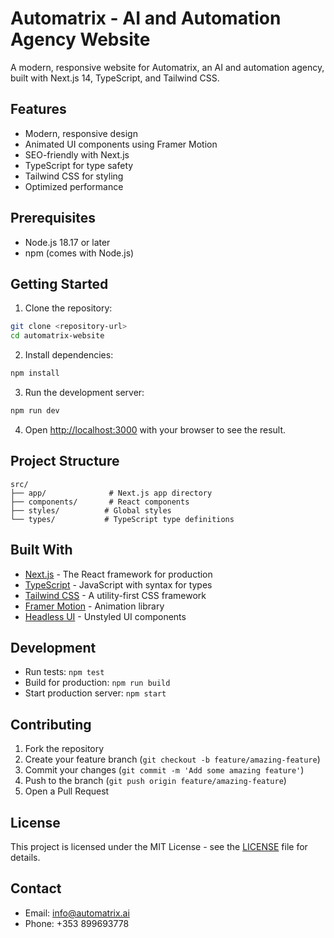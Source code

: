 # Automatrix - AI and Automation Agency Website

A modern, responsive website for Automatrix, an AI and automation agency, built with Next.js 14, TypeScript, and Tailwind CSS.

## Features

- Modern, responsive design
- Animated UI components using Framer Motion
- SEO-friendly with Next.js
- TypeScript for type safety
- Tailwind CSS for styling
- Optimized performance

## Prerequisites

- Node.js 18.17 or later
- npm (comes with Node.js)

## Getting Started

1. Clone the repository:
```bash
git clone <repository-url>
cd automatrix-website
```

2. Install dependencies:
```bash
npm install
```

3. Run the development server:
```bash
npm run dev
```

4. Open [http://localhost:3000](http://localhost:3000) with your browser to see the result.

## Project Structure

```
src/
├── app/              # Next.js app directory
├── components/       # React components
├── styles/          # Global styles
└── types/           # TypeScript type definitions
```

## Built With

- [Next.js](https://nextjs.org/) - The React framework for production
- [TypeScript](https://www.typescriptlang.org/) - JavaScript with syntax for types
- [Tailwind CSS](https://tailwindcss.com/) - A utility-first CSS framework
- [Framer Motion](https://www.framer.com/motion/) - Animation library
- [Headless UI](https://headlessui.dev/) - Unstyled UI components

## Development

- Run tests: `npm test`
- Build for production: `npm run build`
- Start production server: `npm start`

## Contributing

1. Fork the repository
2. Create your feature branch (`git checkout -b feature/amazing-feature`)
3. Commit your changes (`git commit -m 'Add some amazing feature'`)
4. Push to the branch (`git push origin feature/amazing-feature`)
5. Open a Pull Request

## License

This project is licensed under the MIT License - see the [LICENSE](LICENSE) file for details.

## Contact

- Email: info@automatrix.ai
- Phone: +353 899693778
